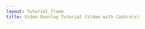 ```yaml
---
layout: tutorial_frame
title: Video Overlay Tutorial (Video with Controls)
---
```

<script type="module">
	import {Map, TileLayer, LatLngBounds, VideoOverlay, Control, DomUtil, DomEvent} from 'leaflet';

	const map = new Map('map');

	const tiles = new TileLayer('https://tile.openstreetmap.org/{z}/{x}/{y}.png', {
		maxZoom: 19,
		attribution: '&copy; <a href="http://www.openstreetmap.org/copyright">OpenStreetMap</a>'
	}).addTo(map);

	const videoUrls = [
		'https://www.mapbox.com/bites/00188/patricia_nasa.webm',
		'https://www.mapbox.com/bites/00188/patricia_nasa.mp4'
	];
	const errorOverlayUrl = 'https://cdn-icons-png.flaticon.com/512/110/110686.png';
	const bounds = new LatLngBounds([[32, -130], [13, -100]]);

	map.fitBounds(bounds);

	const videoOverlay = new VideoOverlay(videoUrls, bounds, {
		opacity: 0.8,
		errorOverlayUrl,
		interactive: true,
		autoplay: true,
		muted: true,
		playsInline: true
	}).addTo(map);

	videoOverlay.on('load', () => {
		const MyPauseControl = Control.extend({
			onAdd() {
				const button = DomUtil.create('button');
				button.title = 'Pause';
				button.innerHTML = '<span aria-hidden="true">⏸</span>';
				DomEvent.on(button, 'click', () => {
					videoOverlay.getElement().pause();
				});
				return button;
			}
		});
		const MyPlayControl = Control.extend({
			onAdd() {
				const button = DomUtil.create('button');
				button.title = 'Play';
				button.innerHTML = '<span aria-hidden="true">▶️</span>';
				DomEvent.on(button, 'click', () => {
					videoOverlay.getElement().play();
				});
				return button;
			}
		});

		const pauseControl = (new MyPauseControl()).addTo(map);
		const playControl = (new MyPlayControl()).addTo(map);
	});
</script>
